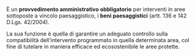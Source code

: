 È un **provvedimento amministrativo obbligatorio** per interventi in aree sottoposte a vincolo paesaggistico, i **beni paesaggistici** (artt. 136 e 142 D.Lgs. 42/2004).

La sua funzione è quella di garantire un adeguato controllo sulla compatibilità dell’intervento programmato in quella determinata area, col fine di tutelare in maniera efficace ed ecosostenibile le aree protette.
